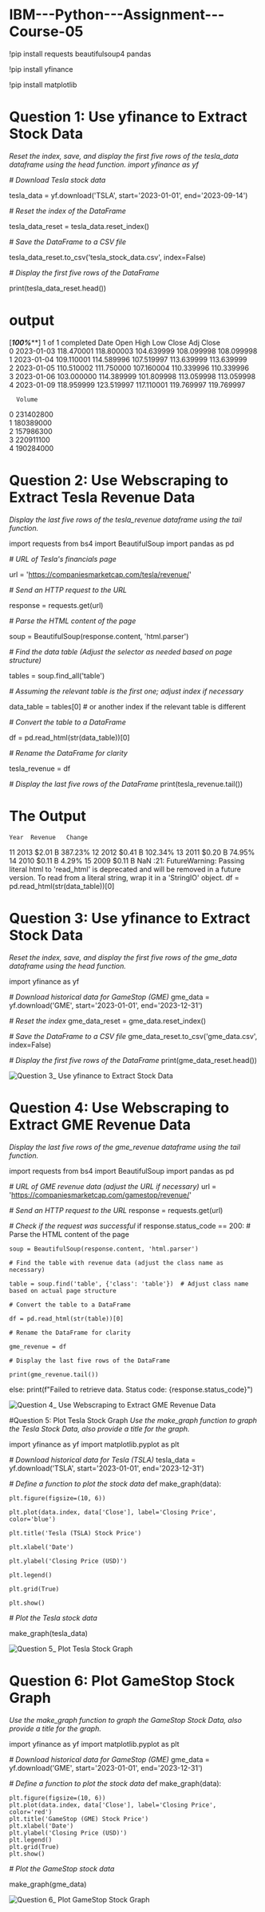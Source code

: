 # IBM---Python---Assignment---Course-05

!pip install requests beautifulsoup4 pandas

!pip install yfinance

!pip install matplotlib


# Question 1: Use yfinance to Extract Stock Data
*Reset the index, save, and display the first five rows of the tesla_data dataframe using the head function.
import yfinance as yf*

*# Download Tesla stock data*

tesla_data = yf.download('TSLA', start='2023-01-01', end='2023-09-14')

*# Reset the index of the DataFrame*

tesla_data_reset = tesla_data.reset_index()

*# Save the DataFrame to a CSV file*

tesla_data_reset.to_csv('tesla_stock_data.csv', index=False)

*# Display the first five rows of the DataFrame*

print(tesla_data_reset.head())

# output
[*********************100%***********************]  1 of 1 completed        Date        Open        High         Low       Close   Adj Close  \
0 2023-01-03  118.470001  118.800003  104.639999  108.099998  108.099998   
1 2023-01-04  109.110001  114.589996  107.519997  113.639999  113.639999   
2 2023-01-05  110.510002  111.750000  107.160004  110.339996  110.339996   
3 2023-01-06  103.000000  114.389999  101.809998  113.059998  113.059998   
4 2023-01-09  118.959999  123.519997  117.110001  119.769997  119.769997   

      Volume  
0  231402800  
1  180389000  
2  157986300  
3  220911100  
4  190284000  

# Question 2: Use Webscraping to Extract Tesla Revenue Data
*Display the last five rows of the tesla_revenue dataframe using the tail function.*

import requests
from bs4 import BeautifulSoup
import pandas as pd

*# URL of Tesla's financials page*

url = 'https://companiesmarketcap.com/tesla/revenue/'

*# Send an HTTP request to the URL*

response = requests.get(url)

*# Parse the HTML content of the page*

soup = BeautifulSoup(response.content, 'html.parser')

*# Find the data table (Adjust the selector as needed based on page structure)*

tables = soup.find_all('table')

*# Assuming the relevant table is the first one; adjust index if necessary*

data_table = tables[0]  # or another index if the relevant table is different

*# Convert the table to a DataFrame*

df = pd.read_html(str(data_table))[0]

*# Rename the DataFrame for clarity*

tesla_revenue = df

*# Display the last five rows of the DataFrame*
print(tesla_revenue.tail())

# The Output
    Year  Revenue   Change
11  2013  $2.01 B  387.23%
12  2012  $0.41 B  102.34%
13  2011  $0.20 B   74.95%
14  2010  $0.11 B    4.29%
15  2009  $0.11 B      NaN
<ipython-input-11-b3fe67aa651d>:21: FutureWarning: Passing literal html to 'read_html' is deprecated and will be removed in a future version. To read from a literal string, wrap it in a 'StringIO' object.
  df = pd.read_html(str(data_table))[0]

  
# Question 3: Use yfinance to Extract Stock Data
*Reset the index, save, and display the first five rows of the gme_data dataframe using the head function.*

import yfinance as yf

*# Download historical data for GameStop (GME)*
gme_data = yf.download('GME', start='2023-01-01', end='2023-12-31')

*# Reset the index*
gme_data_reset = gme_data.reset_index()

*# Save the DataFrame to a CSV file*
gme_data_reset.to_csv('gme_data.csv', index=False)

*# Display the first five rows of the DataFrame*
print(gme_data_reset.head())

![Question 3_ Use yfinance to Extract Stock Data](https://github.com/user-attachments/assets/05a9378f-b3f7-4d8f-ba17-b22a40d7b785)


# Question 4: Use Webscraping to Extract GME Revenue Data
*Display the last five rows of the gme_revenue dataframe using the tail function.*

import requests
from bs4 import BeautifulSoup
import pandas as pd

*# URL of GME revenue data (adjust the URL if necessary)*
url = 'https://companiesmarketcap.com/gamestop/revenue/'

*# Send an HTTP request to the URL*
response = requests.get(url)

*# Check if the request was successful*
if response.status_code == 200:
    # Parse the HTML content of the page
    
    soup = BeautifulSoup(response.content, 'html.parser')

    # Find the table with revenue data (adjust the class name as necessary)
    
    table = soup.find('table', {'class': 'table'})  # Adjust class name based on actual page structure

    # Convert the table to a DataFrame
    
    df = pd.read_html(str(table))[0]

    # Rename the DataFrame for clarity
    
    gme_revenue = df

    # Display the last five rows of the DataFrame
    
    print(gme_revenue.tail())
else:
    print(f"Failed to retrieve data. Status code: {response.status_code}")

![Question 4_ Use Webscraping to Extract GME Revenue Data](https://github.com/user-attachments/assets/d388b959-513a-42e1-b1dd-efc21500e74c)


#Question 5: Plot Tesla Stock Graph
*Use the make_graph function to graph the Tesla Stock Data, also provide a title for the graph.*

import yfinance as yf
import matplotlib.pyplot as plt

*# Download historical data for Tesla (TSLA)*
tesla_data = yf.download('TSLA', start='2023-01-01', end='2023-12-31')

*# Define a function to plot the stock data*
def make_graph(data):

    plt.figure(figsize=(10, 6))
    
    plt.plot(data.index, data['Close'], label='Closing Price', color='blue')

    plt.title('Tesla (TSLA) Stock Price')
    
    plt.xlabel('Date')
    
    plt.ylabel('Closing Price (USD)')
    
    plt.legend()
    
    plt.grid(True)
    
    plt.show()

*# Plot the Tesla stock data*

make_graph(tesla_data)

![Question 5_ Plot Tesla Stock Graph](https://github.com/user-attachments/assets/be1fccb3-e304-43e6-9344-3345c3234cee)


# Question 6: Plot GameStop Stock Graph
*Use the make_graph function to graph the GameStop Stock Data, also provide a title for the graph.*

import yfinance as yf
import matplotlib.pyplot as plt

*# Download historical data for GameStop (GME)*
gme_data = yf.download('GME', start='2023-01-01', end='2023-12-31')

*# Define a function to plot the stock data*
def make_graph(data):

    plt.figure(figsize=(10, 6))
    plt.plot(data.index, data['Close'], label='Closing Price', color='red')
    plt.title('GameStop (GME) Stock Price')
    plt.xlabel('Date')
    plt.ylabel('Closing Price (USD)')   
    plt.legend()    
    plt.grid(True)
    plt.show()

*# Plot the GameStop stock data*

make_graph(gme_data)

![Question 6_ Plot GameStop Stock Graph](https://github.com/user-attachments/assets/d76d3914-9f1d-4b1c-a32a-b81386463479)

